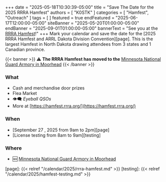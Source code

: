 +++
date = "2025-05-18T10:30:39-05:00"
title = "Save The Date for the 2025 RRRA Hamfest"
authors = [ "K0STK" ]
categories = [ "Hamfest", "Outreach" ]
tags = [ ]
featured = true
endFeatured = "2025-06-17T12:00:00-05:00"
siteBanner = "2025-05-20T01:00:00-05:00"
endBanner = "2025-09-01T01:00:00-05:00"
bannerText = "See you at the [RRRA Hamfest](/cal/2025/hamfest/)!"
+++
Mark your calendar and save the date for the
[2025 RRRA Hamfest and ARRL Dakota Division Convention][page]. This is the
largest Hamfest in North Dakota drawing attendees from 3 states and 1
Canadian province.

{{< banner >}}
:warning: **The RRRA Hamfest has moved to the**
[Minnesota National Guard Armory in Moorhead](/places/moorhead-ng-armory/)
{{< /banner >}}

<!--more-->

### What

* Cash and merchandise door prizes
* Flea Market
* :eye_speech_bubble: *Eyeball QSOs*
* More at [https://hamfest.rrra.org/](https://hamfest.rrra.org/)

### When

* [September 27 , 2025 from 9am to 2pm][page]
* [License testing from 8am to 9am][testing]

### Where

* :new: [Minnesota National Guard Armory in Moorhead](/places/moorhead-ng-armory/)

[page]: {{< relref "/calendar/2025/rrra-hamfest.md" >}}
[testing]: {{< relref "/calendar/2025/hamfest-testing.md" >}}
